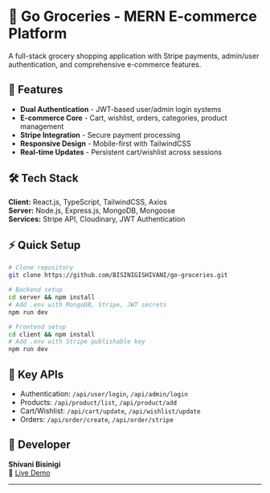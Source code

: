 # 🛒 Go Groceries - MERN E-commerce Platform

A full-stack grocery shopping application with Stripe payments, admin/user authentication, and comprehensive e-commerce features.

## 🚀 Features
- **Dual Authentication** - JWT-based user/admin login systems
- **E-commerce Core** - Cart, wishlist, orders, categories, product management
- **Stripe Integration** - Secure payment processing
- **Responsive Design** - Mobile-first with TailwindCSS
- **Real-time Updates** - Persistent cart/wishlist across sessions

## 🛠️ Tech Stack
**Client:** React.js, TypeScript, TailwindCSS, Axios  
**Server:** Node.js, Express.js, MongoDB, Mongoose  
**Services:** Stripe API, Cloudinary, JWT Authentication

## ⚡ Quick Setup
```bash
# Clone repository
git clone https://github.com/BISINIGISHIVANI/go-groceries.git

# Backend setup
cd server && npm install
# Add .env with MongoDB, Stripe, JWT secrets
npm run dev

# Frontend setup  
cd client && npm install
# Add .env with Stripe publishable key
npm run dev
```

## 🔑 Key APIs
- Authentication: `/api/user/login`, `/api/admin/login`
- Products: `/api/product/list`, `/api/product/add`
- Cart/Wishlist: `/api/cart/update`, `/api/wishlist/update` 
- Orders: `/api/order/create`, `/api/order/stripe`

## 👤 Developer
**Shivani Bisinigi**  
 🔗 [Live Demo](https://gogroceries.vercel.app)

---

